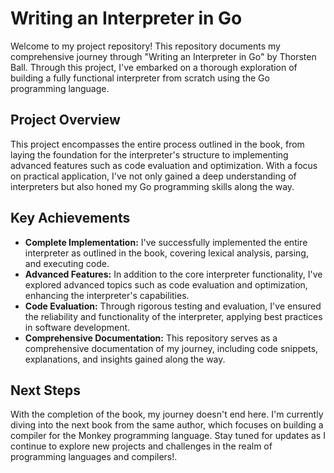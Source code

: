 

# Writing an Interpreter in Go

Welcome to my project repository! This repository documents my comprehensive journey through "Writing an Interpreter in Go" by Thorsten Ball. Through this project, I've embarked on a thorough exploration of building a fully functional interpreter from scratch using the Go programming language.

## Project Overview

This project encompasses the entire process outlined in the book, from laying the foundation for the interpreter's structure to implementing advanced features such as code evaluation and optimization. With a focus on practical application, I've not only gained a deep understanding of interpreters but also honed my Go programming skills along the way.

## Key Achievements

- **Complete Implementation:** I've successfully implemented the entire interpreter as outlined in the book, covering lexical analysis, parsing, and executing code.
- **Advanced Features:** In addition to the core interpreter functionality, I've explored advanced topics such as code evaluation and optimization, enhancing the interpreter's capabilities.
- **Code Evaluation:** Through rigorous testing and evaluation, I've ensured the reliability and functionality of the interpreter, applying best practices in software development.
- **Comprehensive Documentation:** This repository serves as a comprehensive documentation of my journey, including code snippets, explanations, and insights gained along the way.

## Next Steps

With the completion of the book, my journey doesn't end here. I'm currently diving into the next book from the same author, which focuses on building a compiler for the Monkey programming language. Stay tuned for updates as I continue to explore new projects and challenges in the realm of programming languages and compilers!.